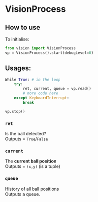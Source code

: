 # VisionProcess
## How to use
To initialise:
```python
from vision import VisionProcess
vp = VisionProcess().start(debugLevel=0)
```

## Usages:
```python
While True: # in the loop
	try: 
		ret, current, queue = vp.read()
		# more code here
	except KeyboardInterrupt:
		break

vp.stop()

```

### `ret`
Is the ball detected?  
Outputs = `True`/`False`  


### `current`
The **current ball position**   
Outputs = `(x,y)` (is a tuple)  

### `queue`
History of all ball positions  
Outputs a queue.
